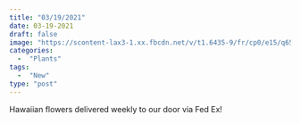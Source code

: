 ```yaml
---
title: "03/19/2021"
date: 03-19-2021
draft: false
image: "https://scontent-lax3-1.xx.fbcdn.net/v/t1.6435-9/fr/cp0/e15/q65/162132922_10158848795937419_3843236329195818064_n.jpg?_nc_cat=108&ccb=1-3&_nc_sid=110474&_nc_ohc=Czrzlg32njEAX-oexQ9&_nc_ht=scontent-lax3-1.xx&tp=14&oh=027659558dcc5c1c4b368a9064b552ae&oe=60E03E74"
categories:
  -  "Plants"
tags:
  -  "New"
type: "post"
---
```

Hawaiian flowers delivered weekly to our door via Fed Ex!